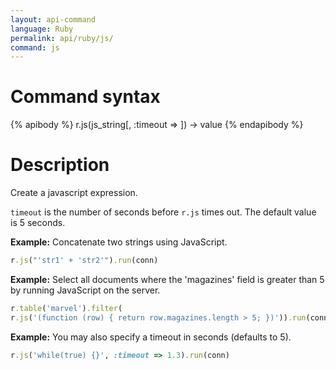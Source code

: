 ```yaml
---
layout: api-command
language: Ruby
permalink: api/ruby/js/
command: js
---
```


# Command syntax #

{% apibody %}
r.js(js_string[, :timeout => <number>]) &rarr; value
{% endapibody %}

# Description #

Create a javascript expression.

`timeout` is the number of seconds before `r.js` times out. The default value is 5 seconds.

__Example:__ Concatenate two strings using JavaScript.

```rb
r.js("'str1' + 'str2'").run(conn)
```

__Example:__ Select all documents where the 'magazines' field is greater than 5 by
running JavaScript on the server.

```rb
r.table('marvel').filter(
r.js('(function (row) { return row.magazines.length > 5; })')).run(conn)
```


__Example:__ You may also specify a timeout in seconds (defaults to 5).

```rb
r.js('while(true) {}', :timeout => 1.3).run(conn)
```

